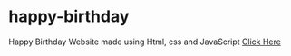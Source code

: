 # happy-birthday
Happy Birthday Website made using Html, css and JavaScript
<a href="https://programmergaurav.me/happy-birthday/?name=aman" target="blank">Click Here</a>
